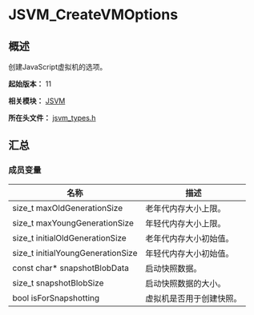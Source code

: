 # JSVM_CreateVMOptions
<!--Kit: Common Basic Capability-->
<!--Subsystem: arkcompiler-->
<!--Owner: @yuanxiaogou; @string_sz-->
<!--SE: @knightaoko-->
<!--TSE: @test_lzz-->

## 概述

创建JavaScript虚拟机的选项。

**起始版本：** 11

**相关模块：** [JSVM](capi-jsvm.md)

**所在头文件：** [jsvm_types.h](capi-jsvm-types-h.md)

## 汇总

### 成员变量

| 名称 | 描述 |
| -- | -- |
| size_t maxOldGenerationSize | 老年代内存大小上限。 |
| size_t maxYoungGenerationSize | 年轻代内存大小上限。 |
| size_t initialOldGenerationSize | 老年代内存大小初始值。 |
| size_t initialYoungGenerationSize | 年轻代内存大小初始值。 |
| const char* snapshotBlobData | 启动快照数据。 |
| size_t snapshotBlobSize | 启动快照数据的大小。 |
| bool isForSnapshotting | 虚拟机是否用于创建快照。 |


